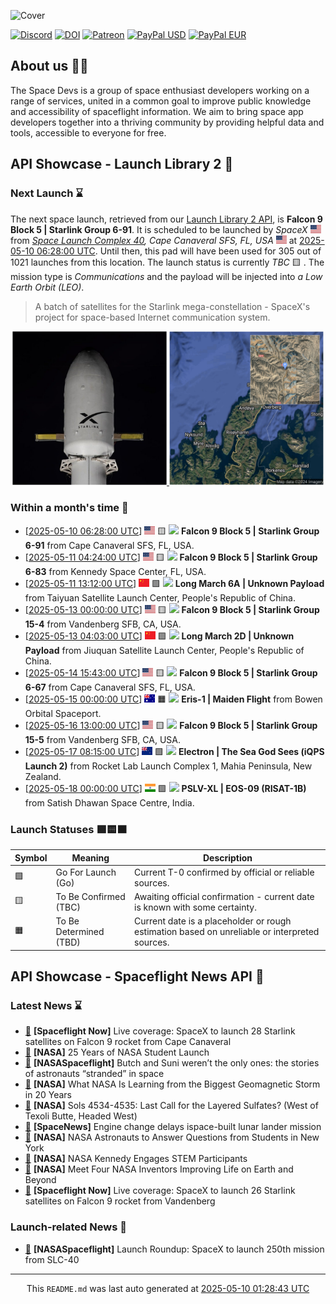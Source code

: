 ![Cover](https://raw.githubusercontent.com/TheSpaceDevs/Tutorials/main/assets/tsd_cover.png)


[![Discord](https://img.shields.io/badge/Discord-%237289DA.svg?style=for-the-badge&logo=discord&logoColor=white)](https://discord.gg/p7ntkNA)
[![DOI](https://img.shields.io/badge/DOI-10.5281/zenodo.15277896-blue.svg?style=for-the-badge)](https://doi.org/10.5281/zenodo.15277896)
[![Patreon](https://img.shields.io/badge/Patreon-F96854?style=for-the-badge&logo=patreon&logoColor=white)](https://www.patreon.com/TheSpaceDevs)
[![PayPal USD](https://img.shields.io/badge/PayPal-00457C?style=for-the-badge&logo=paypal&logoColor=white&label=USD)](https://www.paypal.com/donate/?hosted_button_id=UCPX4EL6E9JFA)
[![PayPal EUR](https://img.shields.io/badge/PayPal-00457C?style=for-the-badge&logo=paypal&logoColor=white&label=EUR)](https://www.paypal.com/donate/?hosted_button_id=5S7MGGWJJBHL6)

## About us 🧑‍🚀
The Space Devs is a group of space enthusiast developers working on a range of
services, united in a common goal to improve public knowledge and accessibility
of spaceflight information. We aim to bring space app developers together into a
thriving community by providing helpful data and tools, accessible to everyone
for free.

## API Showcase - Launch Library 2 🚀

### Next Launch ⌛
The next space launch, retrieved from our
<a href="https://thespacedevs.com/llapi">Launch Library 2 API</a>, is
**Falcon 9 Block 5 | Starlink Group 6-91**. It is scheduled to be launched by *SpaceX*
<img width="17" src="https://raw.githubusercontent.com/lipis/flag-icons/main/flags/4x3/us.svg" />
from *<a href="https://en.wikipedia.org/wiki/Cape_Canaveral_Air_Force_Station_Space_Launch_Complex_40">Space Launch Complex 40</a>, Cape Canaveral SFS, FL, USA*
<img width="17" src="https://raw.githubusercontent.com/lipis/flag-icons/main/flags/4x3/us.svg" />
at <a href="https://www.timeanddate.com/worldclock/fixedtime.html?iso=20250510T062800">2025-05-10 06:28:00 UTC</a>.  Until
then, this pad will have been used for 305
out of 1021 launches from this location. The launch status is currently
*TBC* 🟨 . The mission type is
*Communications* and the payload will be injected
into *a Low Earth Orbit
(LEO)*.
<br>
<blockquote>
  A batch of satellites for the Starlink mega-constellation - SpaceX's project for space-based Internet communication system.
</blockquote>

<p float="left" align="center">
  <a href="https://en.wikipedia.org/wiki/Falcon_9" >
    <img alt="launch-image" width="49%" src="/profile/cache/launch_image.png" />
  </a>
  <a href="https://www.google.com/maps?q=28.56194122,-80.57735736" >
    <img alt="pad-location" width="49%" src="/profile/cache/new_pad_image.png"  />
  </a>
</p>

### Within a month's time 📅
- \[<a href="https://www.timeanddate.com/worldclock/fixedtime.html?iso=20250510T062800">2025-05-10 06:28:00 UTC</a>\]  <img width="17" src="https://raw.githubusercontent.com/lipis/flag-icons/main/flags/4x3/us.svg" /> 🟨  <a href="https://www.google.com/calendar/render?action=TEMPLATE&text=Falcon 9 Block 5 | Starlink Group 6-91&location=Cape Canaveral SFS, FL, USA&dates=20250510T062800Z%2F20250510T102800Z"><img border="0" width="15" src="https://upload.wikimedia.org/wikipedia/commons/a/a5/Google_Calendar_icon_%282020%29.svg"></a> **Falcon 9 Block 5 | Starlink Group 6-91** from Cape Canaveral SFS, FL, USA.
- \[<a href="https://www.timeanddate.com/worldclock/fixedtime.html?iso=20250511T042400">2025-05-11 04:24:00 UTC</a>\]  <img width="17" src="https://raw.githubusercontent.com/lipis/flag-icons/main/flags/4x3/us.svg" /> 🟨  <a href="https://www.google.com/calendar/render?action=TEMPLATE&text=Falcon 9 Block 5 | Starlink Group 6-83&location=Kennedy Space Center, FL, USA&dates=20250511T042400Z%2F20250511T082400Z"><img border="0" width="15" src="https://upload.wikimedia.org/wikipedia/commons/a/a5/Google_Calendar_icon_%282020%29.svg"></a> **Falcon 9 Block 5 | Starlink Group 6-83** from Kennedy Space Center, FL, USA.
- \[<a href="https://www.timeanddate.com/worldclock/fixedtime.html?iso=20250511T131200">2025-05-11 13:12:00 UTC</a>\]  <img width="17" src="https://raw.githubusercontent.com/lipis/flag-icons/main/flags/4x3/cn.svg" /> 🟩  <a href="https://www.google.com/calendar/render?action=TEMPLATE&text=Long March 6A | Unknown Payload&location=Taiyuan Satellite Launch Center, People&#x27;s Republic of China&dates=20250511T131200Z%2F20250511T134300Z"><img border="0" width="15" src="https://upload.wikimedia.org/wikipedia/commons/a/a5/Google_Calendar_icon_%282020%29.svg"></a> **Long March 6A | Unknown Payload** from Taiyuan Satellite Launch Center, People's Republic of China.
- \[<a href="https://www.timeanddate.com/worldclock/fixedtime.html?iso=20250513T000000">2025-05-13 00:00:00 UTC</a>\]  <img width="17" src="https://raw.githubusercontent.com/lipis/flag-icons/main/flags/4x3/us.svg" /> 🟨  <a href="https://www.google.com/calendar/render?action=TEMPLATE&text=Falcon 9 Block 5 | Starlink Group 15-4&location=Vandenberg SFB, CA, USA&dates=20250513T000000Z%2F20250513T040000Z"><img border="0" width="15" src="https://upload.wikimedia.org/wikipedia/commons/a/a5/Google_Calendar_icon_%282020%29.svg"></a> **Falcon 9 Block 5 | Starlink Group 15-4** from Vandenberg SFB, CA, USA.
- \[<a href="https://www.timeanddate.com/worldclock/fixedtime.html?iso=20250513T040300">2025-05-13 04:03:00 UTC</a>\]  <img width="17" src="https://raw.githubusercontent.com/lipis/flag-icons/main/flags/4x3/cn.svg" /> 🟩  <a href="https://www.google.com/calendar/render?action=TEMPLATE&text=Long March 2D | Unknown Payload&location=Jiuquan Satellite Launch Center, People&#x27;s Republic of China&dates=20250513T040300Z%2F20250513T052100Z"><img border="0" width="15" src="https://upload.wikimedia.org/wikipedia/commons/a/a5/Google_Calendar_icon_%282020%29.svg"></a> **Long March 2D | Unknown Payload** from Jiuquan Satellite Launch Center, People's Republic of China.
- \[<a href="https://www.timeanddate.com/worldclock/fixedtime.html?iso=20250514T154300">2025-05-14 15:43:00 UTC</a>\]  <img width="17" src="https://raw.githubusercontent.com/lipis/flag-icons/main/flags/4x3/us.svg" /> 🟨  <a href="https://www.google.com/calendar/render?action=TEMPLATE&text=Falcon 9 Block 5 | Starlink Group 6-67&location=Cape Canaveral SFS, FL, USA&dates=20250514T154300Z%2F20250514T194300Z"><img border="0" width="15" src="https://upload.wikimedia.org/wikipedia/commons/a/a5/Google_Calendar_icon_%282020%29.svg"></a> **Falcon 9 Block 5 | Starlink Group 6-67** from Cape Canaveral SFS, FL, USA.
- \[<a href="https://www.timeanddate.com/worldclock/fixedtime.html?iso=20250515T000000">2025-05-15 00:00:00 UTC</a>\]  <img width="17" src="https://raw.githubusercontent.com/lipis/flag-icons/main/flags/4x3/au.svg" /> 🟧  <a href="https://www.google.com/calendar/render?action=TEMPLATE&text=Eris-1 | Maiden Flight&location=Bowen Orbital Spaceport&dates=20250515T000000Z%2F20250515T000000Z"><img border="0" width="15" src="https://upload.wikimedia.org/wikipedia/commons/a/a5/Google_Calendar_icon_%282020%29.svg"></a> **Eris-1 | Maiden Flight** from Bowen Orbital Spaceport.
- \[<a href="https://www.timeanddate.com/worldclock/fixedtime.html?iso=20250516T130000">2025-05-16 13:00:00 UTC</a>\]  <img width="17" src="https://raw.githubusercontent.com/lipis/flag-icons/main/flags/4x3/us.svg" /> 🟨  <a href="https://www.google.com/calendar/render?action=TEMPLATE&text=Falcon 9 Block 5 | Starlink Group 15-5&location=Vandenberg SFB, CA, USA&dates=20250516T130000Z%2F20250516T170000Z"><img border="0" width="15" src="https://upload.wikimedia.org/wikipedia/commons/a/a5/Google_Calendar_icon_%282020%29.svg"></a> **Falcon 9 Block 5 | Starlink Group 15-5** from Vandenberg SFB, CA, USA.
- \[<a href="https://www.timeanddate.com/worldclock/fixedtime.html?iso=20250517T081500">2025-05-17 08:15:00 UTC</a>\]  <img width="17" src="https://raw.githubusercontent.com/lipis/flag-icons/main/flags/4x3/nz.svg" /> 🟩  <a href="https://www.google.com/calendar/render?action=TEMPLATE&text=Electron | The Sea God Sees (iQPS Launch 2)&location=Rocket Lab Launch Complex 1, Mahia Peninsula, New Zealand&dates=20250517T081500Z%2F20250517T081500Z"><img border="0" width="15" src="https://upload.wikimedia.org/wikipedia/commons/a/a5/Google_Calendar_icon_%282020%29.svg"></a> **Electron | The Sea God Sees (iQPS Launch 2)** from Rocket Lab Launch Complex 1, Mahia Peninsula, New Zealand.
- \[<a href="https://www.timeanddate.com/worldclock/fixedtime.html?iso=20250518T000000">2025-05-18 00:00:00 UTC</a>\]  <img width="17" src="https://raw.githubusercontent.com/lipis/flag-icons/main/flags/4x3/in.svg" /> 🟩  <a href="https://www.google.com/calendar/render?action=TEMPLATE&text=PSLV-XL | EOS-09 (RISAT-1B)&location=Satish Dhawan Space Centre, India&dates=20250518T000000Z%2F20250518T040000Z"><img border="0" width="15" src="https://upload.wikimedia.org/wikipedia/commons/a/a5/Google_Calendar_icon_%282020%29.svg"></a> **PSLV-XL | EOS-09 (RISAT-1B)** from Satish Dhawan Space Centre, India.


### Launch Statuses 🟩🟨🟧
<p align="center">
    <table class="tg">
    <thead>
      <tr>
        <th class="tg-0pky">Symbol</th>
        <th class="tg-0pky">Meaning</th>
        <th class="tg-0pky">Description</th>
      </tr>
    </thead>
    <tbody>
      <tr>
        <td class="tg-0pky">🟩</td>
        <td class="tg-0pky">Go For Launch (Go)</td>
        <td class="tg-0pky">Current T-0 confirmed by official or reliable sources.</td>
      </tr>
      <tr>
        <td class="tg-0pky">🟨</td>
        <td class="tg-0pky">To Be Confirmed (TBC)</td>
        <td class="tg-0pky">Awaiting official confirmation - current date is known with some certainty.</td>
      </tr>
      <tr>
        <td class="tg-0pky">🟧</td>
        <td class="tg-0pky">To Be Determined (TBD)</td>
        <td class="tg-0pky">Current date is a placeholder or rough estimation based on unreliable or interpreted sources.</td>
      </tr>
    </tbody>
    </table>
</p>

## API Showcase - Spaceflight News API 📰

### Latest News ⌛
- <a href="https://spaceflightnow.com/2025/05/10/live-coverage-spacex-to-launch-28-starlink-satellites-on-falcon-9-rocket-from-cape-canaveral-5/" >🔗</a> **[Spaceflight Now]** Live coverage: SpaceX to launch 28 Starlink satellites on Falcon 9 rocket from Cape Canaveral
- <a href="https://www.nasa.gov/image-article/25-years-of-nasa-student-launch/" >🔗</a> **[NASA]** 25 Years of NASA Student Launch
- <a href="https://www.nasaspaceflight.com/2025/05/extended-astronaut-missions/" >🔗</a> **[NASASpaceflight]** Butch and Suni weren’t the only ones: the stories of astronauts “stranded” in space
- <a href="https://science.nasa.gov/science-research/heliophysics/what-nasa-is-learning-from-the-biggest-geomagnetic-storm-in-20-years/" >🔗</a> **[NASA]** What NASA Is Learning from the Biggest Geomagnetic Storm in 20 Years
- <a href="https://science.nasa.gov/blog/sols-4534-4535-last-call-for-the-layered-sulfates-west-of-texoli-butte-headed-west/" >🔗</a> **[NASA]** Sols 4534-4535: Last Call for the Layered Sulfates? (West of Texoli Butte, Headed West)
- <a href="https://spacenews.com/engine-change-delays-ispace-built-lunar-lander-mission/" >🔗</a> **[SpaceNews]** Engine change delays ispace-built lunar lander mission
- <a href="https://www.nasa.gov/news-release/nasa-astronauts-to-answer-questions-from-students-in-new-york-2/" >🔗</a> **[NASA]** NASA Astronauts to Answer Questions from Students in New York
- <a href="https://www.nasa.gov/image-article/nasa-kennedy-engages-stem-participants/" >🔗</a> **[NASA]** NASA Kennedy Engages STEM Participants
- <a href="https://www.nasa.gov/technology/meet-four-nasa-inventors-improving-life-on-earth-and-beyond/" >🔗</a> **[NASA]** Meet Four NASA Inventors Improving Life on Earth and Beyond
- <a href="https://spaceflightnow.com/2025/05/09/live-coverage-spacex-to-launch-26-starlink-satellites-on-falcon-9-rocket-from-vandenberg-2/" >🔗</a> **[Spaceflight Now]** Live coverage: SpaceX to launch 26 Starlink satellites on Falcon 9 rocket from Vandenberg


### Launch-related News 🚀

- <a href="https://www.nasaspaceflight.com/2025/05/launch-roundup-050525/" >🔗</a> **[NASASpaceflight]** Launch Roundup: SpaceX to launch 250th mission from SLC-40


<hr>
  <div align="center">
  This <code>README.md</code> was last auto generated at <a href="https://www.timeanddate.com/worldclock/fixedtime.html?iso=20250510T012843">2025-05-10 01:28:43 UTC</a>
  <br>
  <!-- <a href="https://medium.com/@g.h.garrett" target="_blank">Learn to add space launches to your profile here!</a> -->
</div>
